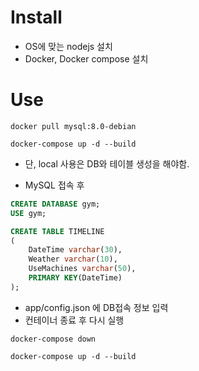 # Install


- OS에 맞는 nodejs 설치
- Docker, Docker compose 설치

# Use
```
docker pull mysql:8.0-debian

docker-compose up -d --build
```

- 단, local 사용은 DB와 테이블 생성을 해야함.

- MySQL 접속 후

```sql
CREATE DATABASE gym;
USE gym;

CREATE TABLE TIMELINE
(
    DateTime varchar(30),
    Weather varchar(10),
    UseMachines varchar(50),
    PRIMARY KEY(DateTime)
);
```
- app/config.json 에 DB접속 정보 입력
- 컨테이너 종료 후 다시 실행

```
docker-compose down

docker-compose up -d --build
```